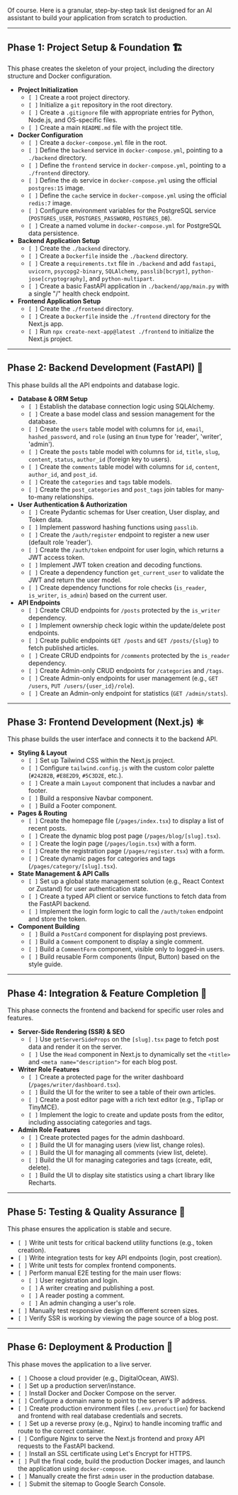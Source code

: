 Of course. Here is a granular, step-by-step task list designed for an AI assistant to build your application from scratch to production.

***

## Phase 1: Project Setup & Foundation 🏗️

This phase creates the skeleton of your project, including the directory structure and Docker configuration.

* **Project Initialization**
    * `[ ]` Create a root project directory.
    * `[ ]` Initialize a `git` repository in the root directory.
    * `[ ]` Create a `.gitignore` file with appropriate entries for Python, Node.js, and OS-specific files.
    * `[ ]` Create a main `README.md` file with the project title.
* **Docker Configuration**
    * `[ ]` Create a `docker-compose.yml` file in the root.
    * `[ ]` Define the `backend` service in `docker-compose.yml`, pointing to a `./backend` directory.
    * `[ ]` Define the `frontend` service in `docker-compose.yml`, pointing to a `./frontend` directory.
    * `[ ]` Define the `db` service in `docker-compose.yml` using the official `postgres:15` image.
    * `[ ]` Define the `cache` service in `docker-compose.yml` using the official `redis:7` image.
    * `[ ]` Configure environment variables for the PostgreSQL service (`POSTGRES_USER`, `POSTGRES_PASSWORD`, `POSTGRES_DB`).
    * `[ ]` Create a named volume in `docker-compose.yml` for PostgreSQL data persistence.
* **Backend Application Setup**
    * `[ ]` Create the `./backend` directory.
    * `[ ]` Create a `Dockerfile` inside the `./backend` directory.
    * `[ ]` Create a `requirements.txt` file in `./backend` and add `fastapi`, `uvicorn`, `psycopg2-binary`, `SQLAlchemy`, `passlib[bcrypt]`, `python-jose[cryptography]`, and `python-multipart`.
    * `[ ]` Create a basic FastAPI application in `./backend/app/main.py` with a single "/" health check endpoint.
* **Frontend Application Setup**
    * `[ ]` Create the `./frontend` directory.
    * `[ ]` Create a `Dockerfile` inside the `./frontend` directory for the Next.js app.
    * `[ ]` Run `npx create-next-app@latest ./frontend` to initialize the Next.js project.

***

## Phase 2: Backend Development (FastAPI) 🐍

This phase builds all the API endpoints and database logic.

* **Database & ORM Setup**
    * `[ ]` Establish the database connection logic using SQLAlchemy.
    * `[ ]` Create a base model class and session management for the database.
    * `[ ]` Create the `users` table model with columns for `id`, `email`, `hashed_password`, and `role` (using an `Enum` type for 'reader', 'writer', 'admin').
    * `[ ]` Create the `posts` table model with columns for `id`, `title`, `slug`, `content`, `status`, `author_id` (foreign key to users).
    * `[ ]` Create the `comments` table model with columns for `id`, `content`, `author_id`, and `post_id`.
    * `[ ]` Create the `categories` and `tags` table models.
    * `[ ]` Create the `post_categories` and `post_tags` join tables for many-to-many relationships.
* **User Authentication & Authorization**
    * `[ ]` Create Pydantic schemas for User creation, User display, and Token data.
    * `[ ]` Implement password hashing functions using `passlib`.
    * `[ ]` Create the `/auth/register` endpoint to register a new user (default role 'reader').
    * `[ ]` Create the `/auth/token` endpoint for user login, which returns a JWT access token.
    * `[ ]` Implement JWT token creation and decoding functions.
    * `[ ]` Create a dependency function `get_current_user` to validate the JWT and return the user model.
    * `[ ]` Create dependency functions for role checks (`is_reader`, `is_writer`, `is_admin`) based on the current user.
* **API Endpoints**
    * `[ ]` Create CRUD endpoints for `/posts` protected by the `is_writer` dependency.
    * `[ ]` Implement ownership check logic within the update/delete post endpoints.
    * `[ ]` Create public endpoints `GET /posts` and `GET /posts/{slug}` to fetch published articles.
    * `[ ]` Create CRUD endpoints for `/comments` protected by the `is_reader` dependency.
    * `[ ]` Create Admin-only CRUD endpoints for `/categories` and `/tags`.
    * `[ ]` Create Admin-only endpoints for user management (e.g., `GET /users`, `PUT /users/{user_id}/role`).
    * `[ ]` Create an Admin-only endpoint for statistics (`GET /admin/stats`).

***

## Phase 3: Frontend Development (Next.js) ⚛️

This phase builds the user interface and connects it to the backend API.

* **Styling & Layout**
    * `[ ]` Set up Tailwind CSS within the Next.js project.
    * `[ ]` Configure `tailwind.config.js` with the custom color palette (`#24282B`, `#E8E2D9`, `#5C3D2E`, etc.).
    * `[ ]` Create a main `Layout` component that includes a navbar and footer.
    * `[ ]` Build a responsive Navbar component.
    * `[ ]` Build a Footer component.
* **Pages & Routing**
    * `[ ]` Create the homepage file (`/pages/index.tsx`) to display a list of recent posts.
    * `[ ]` Create the dynamic blog post page (`/pages/blog/[slug].tsx`).
    * `[ ]` Create the login page (`/pages/login.tsx`) with a form.
    * `[ ]` Create the registration page (`/pages/register.tsx`) with a form.
    * `[ ]` Create dynamic pages for categories and tags (`/pages/category/[slug].tsx`).
* **State Management & API Calls**
    * `[ ]` Set up a global state management solution (e.g., React Context or Zustand) for user authentication state.
    * `[ ]` Create a typed API client or service functions to fetch data from the FastAPI backend.
    * `[ ]` Implement the login form logic to call the `/auth/token` endpoint and store the token.
* **Component Building**
    * `[ ]` Build a `PostCard` component for displaying post previews.
    * `[ ]` Build a `Comment` component to display a single comment.
    * `[ ]` Build a `CommentForm` component, visible only to logged-in users.
    * `[ ]` Build reusable Form components (Input, Button) based on the style guide.

***

## Phase 4: Integration & Feature Completion 🔗

This phase connects the frontend and backend for specific user roles and features.

* **Server-Side Rendering (SSR) & SEO**
    * `[ ]` Use `getServerSideProps` on the `[slug].tsx` page to fetch post data and render it on the server.
    * `[ ]` Use the `Head` component in Next.js to dynamically set the `<title>` and `<meta name="description">` for each blog post.
* **Writer Role Features**
    * `[ ]` Create a protected page for the writer dashboard (`/pages/writer/dashboard.tsx`).
    * `[ ]` Build the UI for the writer to see a table of their own articles.
    * `[ ]` Create a post editor page with a rich text editor (e.g., TipTap or TinyMCE).
    * `[ ]` Implement the logic to create and update posts from the editor, including associating categories and tags.
* **Admin Role Features**
    * `[ ]` Create protected pages for the admin dashboard.
    * `[ ]` Build the UI for managing users (view list, change roles).
    * `[ ]` Build the UI for managing all comments (view list, delete).
    * `[ ]` Build the UI for managing categories and tags (create, edit, delete).
    * `[ ]` Build the UI to display site statistics using a chart library like Recharts.

***

## Phase 5: Testing & Quality Assurance 🧪

This phase ensures the application is stable and secure.

* `[ ]` Write unit tests for critical backend utility functions (e.g., token creation).
* `[ ]` Write integration tests for key API endpoints (login, post creation).
* `[ ]` Write unit tests for complex frontend components.
* `[ ]` Perform manual E2E testing for the main user flows:
    * `[ ]` User registration and login.
    * `[ ]` A writer creating and publishing a post.
    * `[ ]` A reader posting a comment.
    * `[ ]` An admin changing a user's role.
* `[ ]` Manually test responsive design on different screen sizes.
* `[ ]` Verify SSR is working by viewing the page source of a blog post.

***

## Phase 6: Deployment & Production 🚀

This phase moves the application to a live server.

* `[ ]` Choose a cloud provider (e.g., DigitalOcean, AWS).
* `[ ]` Set up a production server/instance.
* `[ ]` Install Docker and Docker Compose on the server.
* `[ ]` Configure a domain name to point to the server's IP address.
* `[ ]` Create production environment files (`.env.production`) for backend and frontend with real database credentials and secrets.
* `[ ]` Set up a reverse proxy (e.g., Nginx) to handle incoming traffic and route to the correct container.
* `[ ]` Configure Nginx to serve the Next.js frontend and proxy API requests to the FastAPI backend.
* `[ ]` Install an SSL certificate using Let's Encrypt for HTTPS.
* `[ ]` Pull the final code, build the production Docker images, and launch the application using `docker-compose`.
* `[ ]` Manually create the first `admin` user in the production database.
* `[ ]` Submit the sitemap to Google Search Console.